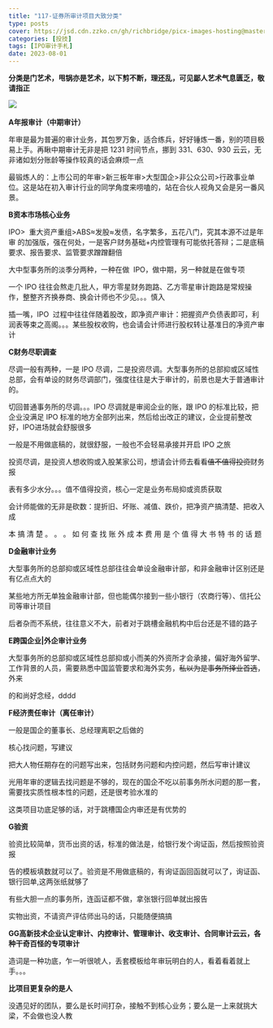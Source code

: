 ```yaml
---
title: "117-证券所审计项目大致分类"
type: posts
cover: https://jsd.cdn.zzko.cn/gh/richbridge/picx-images-hosting@master/thumbnail/audit.png
categories: [投技]
tags: [IPO审计手札]
date: 2023-08-01
---
```

**分类是门艺术，甩锅亦是艺术，以下剪不断，理还乱，可见鄙人艺术气息匮乏，敬请指正**

![](https://img.richfan.site/ibank/IPO审计札记/117-证券所审计项目大致分类_1.png) 

**A年报审计（中期审计）**

年审是最为普遍的审计业务，其包罗万象，适合练兵，好好锤炼一番，别的项目极易上手。再瞅中期审计无非是把 1231 时间节点，挪到 331、630、930 云云，无非诸如划分账龄等操作较真的话会麻烦一点

最锻炼人的：上市公司的年审>新三板年审>大型国企>非公众公司>行政事业单位。这是站在初入审计行业的同学角度来唠嗑的，站在合伙人视角又会是另一番风景。

**B资本市场核心业务**

IPO>  重大资产重组>ABS≈发股≈发债，名字繁多，五花八门，究其本源不过是年审 的加强版，强在何处，一是客户财务基础+内控管理有可能依托答辩；二是底稿要求、报告要求、监管要求蹭蹭翻倍

大中型事务所的淡季分两种，一种在做  IPO，做中期，另一种就是在做专项

一个 IPO 往往会熬走几批人，甲方零星财务跑路、乙方零星审计跑路是常规操作，整整齐齐换券商、换会计师也不少见。。。慎入

插一嘴，IPO  过程中往往伴随着股改，即净资产审计：把握资产负债表即可，利润表等束之高阁。。。某些股权收购，也会请会计师进行股权转让基准日的净资产审计

**C财务尽职调查**

尽调一般有两种，一是 IPO 尽调，二是投资尽调。大型事务所的总部抑或区域性总部，会有单设的财务尽调部门，强度往往是大于审计的，前景也是大于普通审计的。

  

切回普通事务所的尽调。。。IPO 尽调就是审阅企业的账，跟 IPO 的标准比较，把企业没满足 IPO 标准的地方全部列出来，然后给出改正的建议，企业提前整改好，IPO进场就会舒服很多

一般是不用做底稿的，就很舒服，一般也不会轻易承接并开启 IPO 之旅

投资尽调，是投资人想收购或入股某家公司，想请会计师去看看~~值不值得投资~~财务报

表有多少水分。。。值不值得投资，核心一定是业务布局抑或资质获取

会计师能做的无非是砍数：提折旧、坏账、减值、跌价，把净资产搞清楚、把收入成

本 搞 清 楚 。 。 。 如 何 查 找 账 外 成 本 费 用 是 个 值 得 大 书 特 书 的 话 题

**D金融审计业务**

大型事务所的总部抑或区域性总部往往会单设金融审计部，和非金融审计区别还是有亿点点大的

某些地方所无单独金融审计部，但也能偶尔接到一些小银行（农商行等）、信托公司等审计项目

后者杂而不系统，往往意义不大，前者对于跳槽金融机构中后台还是不错的路子

  

**E跨国企业|外企审计业务**

大型事务所的总部抑或区域性总部抑或小而美的外资所才会承接，偏好海外留学、工作背景的人员，需要熟悉中国监管要求和海外实务，~~私以为是事务所择业首选~~，外来

的和尚好念经，dddd

**F经济责任审计（离任审计）**

一般是国企的董事长、总经理离职之后做的

核心找问题，写建议

把大人物任期存在的问题写出来，包括财务问题和内控问题，然后写审计建议

光用年审的逻辑去找问题是不够的，现在的国企不吃以前事务所水问题的那一套，需要找实质性根本性的问题，还是很考验水准的

这类项目功底足够的话，对于跳槽国企内审还是有优势的

**G验资**

验资比较简单，货币出资的话，标准的做法是，给银行发个询证函，然后按照验资报

  

告的模板填数就可以了。验资是不用做底稿的，有询证函回函就可以了，询证函、银行回单,这两张纸就够了

有些大胆一点的事务所，连函证都不做，拿张银行回单就出报告

实物出资，不请资产评估师出马的话，只能随便搞搞

**GG高新技术企业认定审计、内控审计、管理审计、收支审计、合同审计云云，各种干奇百怪的专项审计**

造词是一种功底，乍一听很唬人，丢套模板给年审玩明白的人，看着看着就上手。。。

**比项目更复杂的是人**

没遇见好的团队，要么是长时间打杂，接触不到核心业务；要么是一上来就挑大梁，不会做也没人教